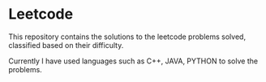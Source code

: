 # Leetcode
This repository contains the solutions to the leetcode problems solved, classified based on their difficulty.

Currently I have used languages such as C++, JAVA, PYTHON to solve the problems.